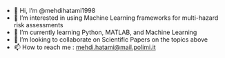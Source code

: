 - 👋 Hi, I’m @mehdihatami1998
- 👀 I’m interested in using Machine Learning frameworks for multi-hazard risk assessments
- 🌱 I’m currently learning Python, MATLAB, and Machine Learning
- 💞️ I’m looking to collaborate on Scientific Papers on the topics above
- 📫 How to reach me : mehdi.hatami@mail.polimi.it

<!---
mehdihatami1998/mehdihatami1998 is a ✨ special ✨ repository because its `README.md` (this file) appears on your GitHub profile.
You can click the Preview link to take a look at your changes.
--->
